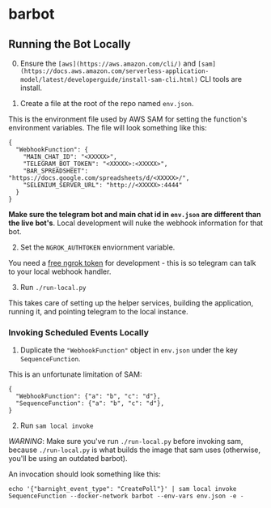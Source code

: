 # barbot

## Running the Bot Locally

0. Ensure the `[aws](https://aws.amazon.com/cli/)` and `[sam](https://docs.aws.amazon.com/serverless-application-model/latest/developerguide/install-sam-cli.html)` CLI tools are install.

1. Create a file at the root of the repo named `env.json`.

This is the environment file used by AWS SAM for setting the function's environment variables.
The file will look something like this:

```
{
  "WebhookFunction": {
    "MAIN_CHAT_ID": "<XXXXX>",
    "TELEGRAM_BOT_TOKEN": "<XXXXX>:<XXXXX>",
    "BAR_SPREADSHEET": "https://docs.google.com/spreadsheets/d/<XXXXX>/",
    "SELENIUM_SERVER_URL": "http://<XXXXX>:4444"
  }
}
```

**Make sure the telegram bot and main chat id in `env.json` are different than the live bot's**.
Local development will nuke the webhook information for that bot.

2. Set the `NGROK_AUTHTOKEN` enviornment variable.

You need a [free ngrok token](https://ngrok.com/) for development - this is so telegram can talk to your local webhook handler.

3. Run `./run-local.py`

This takes care of setting up the helper services, building the application, running it, and pointing telegram to the local instance.

### Invoking Scheduled Events Locally

1. Duplicate the `"WebhookFunction"` object in `env.json` under the key `SequenceFunction`.

This is an unfortunate limitation of SAM:

```
{
  "WebhookFunction": {"a": "b", "c": "d"},
  "SequenceFunction": {"a": "b", "c": "d"},
}
```

2. Run `sam local invoke`

*WARNING*: Make sure you've run `./run-local.py` before invoking sam, because `./run-local.py` is what builds the image that sam uses (otherwise, you'll be using an outdated barbot).

An invocation should look something like this:

```
echo '{"barnight_event_type": "CreatePoll"}' | sam local invoke SequenceFunction --docker-network barbot --env-vars env.json -e -
```
